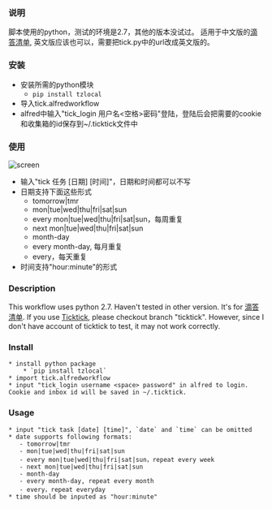### 说明

脚本使用的python，测试的环境是2.7，其他的版本没试过。
适用于中文版的[滴答清单](https://www.dida365.com), 英文版应该也可以，需要把tick.py中的url改成英文版的。

### 安装

   * 安装所需的python模块
       - `pip install tzlocal`
   * 导入tick.alfredworkflow
   * alfred中输入"tick_login 用户名<空格>密码"登陆，登陆后会把需要的cookie和收集箱的id保存到~/.ticktick文件中

### 使用

  ![screen](https://github.com/jedy/alfred-tick/blob/master/screenshot.png?raw=true)
  
   * 输入"tick 任务 [日期] [时间]"，日期和时间都可以不写
   * 日期支持下面这些形式
       - tomorrow|tmr
       - mon|tue|wed|thu|fri|sat|sun
       - every mon|tue|wed|thu|fri|sat|sun，每周重复
       - next mon|tue|wed|thu|fri|sat|sun
       - month-day
       - every month-day, 每月重复
       - every，每天重复
   * 时间支持"hour:minute"的形式

### Description

This workflow uses python 2.7. Haven't tested in other version.
It's for [滴答清单](https://www.dida365.com). 
If you use [Ticktick](https://www.ticktick.com), please checkout branch "ticktick".
However, since I don't have account of ticktick to test, it may not work correctly.

### Install

    * install python package
        * `pip install tzlocal`
    * import tick.alfredworkflow
    * input "tick_login username <space> password" in alfred to login. Cookie and inbox id will be saved in ~/.ticktick.

### Usage

    * input "tick task [date] [time]", `date` and `time` can be omitted
    * date supports following formats:
       - tomorrow|tmr
       - mon|tue|wed|thu|fri|sat|sun
       - every mon|tue|wed|thu|fri|sat|sun，repeat every week
       - next mon|tue|wed|thu|fri|sat|sun
       - month-day
       - every month-day, repeat every month
       - every，repeat everyday
    * time should be inputed as "hour:minute"
